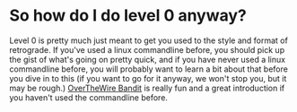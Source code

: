 So how do I do level 0 anyway?
==============================

Level 0 is pretty much just meant to get you used to the style and format of
retrograde. If you've used a linux commandline before, you should pick up the
gist of what's going on pretty quick, and if you have never used a linux
commandline before, you will probably want to learn a bit about that before you
dive in to this (if you want to go for it anyway, we won't stop you, but it may
be rough.) [OverTheWire Bandit](http://overthewire.org/wargames/bandit/) is
really fun and a great introduction if you haven't used the commandline before.
